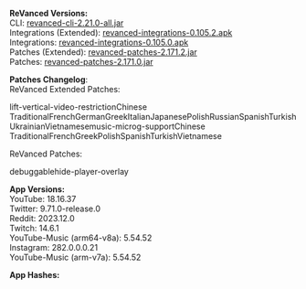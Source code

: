 **ReVanced Versions:**  
CLI: [revanced-cli-2.21.0-all.jar](https://github.com/j-hc/revanced-cli/releases/tag/v2.21.0)  
Integrations (Extended): [revanced-integrations-0.105.2.apk](https://github.com/inotia00/revanced-integrations/releases/tag/v0.105.2)  
Integrations: [revanced-integrations-0.105.0.apk](https://github.com/revanced/revanced-integrations/releases/tag/v0.105.0)  
Patches (Extended): [revanced-patches-2.171.2.jar](https://github.com/inotia00/revanced-patches/releases/tag/v2.171.2)  
Patches: [revanced-patches-2.171.0.jar](https://github.com/revanced/revanced-patches/releases/tag/v2.171.0)  

**Patches Changelog**:   
ReVanced Extended Patches:  

lift-vertical-video-restrictionChinese TraditionalFrenchGermanGreekItalianJapanesePolishRussianSpanishTurkishUkrainianVietnamesemusic-microg-supportChinese TraditionalFrenchGreekPolishSpanishTurkishVietnamese
  
ReVanced Patches:   

debuggablehide-player-overlay
  
**App Versions:**  
YouTube: 18.16.37  
Twitter: 9.71.0-release.0  
Reddit: 2023.12.0  
Twitch: 14.6.1  
YouTube-Music (arm64-v8a): 5.54.52  
Instagram: 282.0.0.0.21  
YouTube-Music (arm-v7a): 5.54.52  

**App Hashes:**  
  
